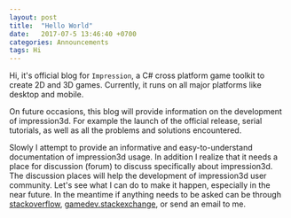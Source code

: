 ```yaml
---
layout: post
title:  "Hello World"
date:   2017-07-5 13:46:40 +0700
categories: Announcements
tags: Hi
---
```


Hi, it's official blog for <code>Impression</code>, a C# cross platform game toolkit to create 2D and 3D games. Currently, it runs on all major platforms like desktop and mobile.

On future occasions, this blog will provide information on the development of impression3d. For example the launch of the official release, serial tutorials, as well as all the problems and solutions encountered.

Slowly I attempt to provide an informative and easy-to-understand documentation of impression3d usage. In addition I realize that it needs a place for discussion (forum) to discuss specifically about impression3d. The discussion places will help the development of impression3d user community. Let's see what I can do to make it happen, especially in the near future. In the meantime if anything needs to be asked can be through [stackoverflow](https://stackoverflow.com/questions/tagged/Impression), [gamedev.stackexchange](https://gamedev.stackexchange.com/questions/tagged/Impression), or send an email to me.
